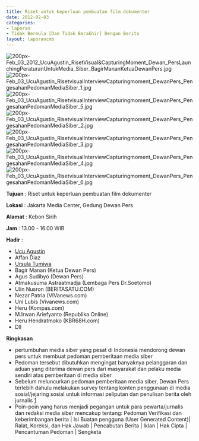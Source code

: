```yaml
---
title: Riset untuk keperluan pembuatan film dokumenter
date: 2012-02-03
categories:
- laporan
- Tidak Bermula [Dan Tidak Berakhir] Dengan Berita
layout: laporancmb
---
```



![200px-Feb_03_2012_UcuAgustin_RisetVisual&CapturingMoment_Dewan_PersLaunchingPeraturanUntukMedia_Siber_BagirMananKetuaDewanPers.jpg](/uploads/200px-Feb_03_2012_UcuAgustin_RisetVisual&CapturingMoment_Dewan_PersLaunchingPeraturanUntukMedia_Siber_BagirMananKetuaDewanPers.jpg)
![200px-Feb_03_UcuAgustin_RisetvisualInterviewCapturingmoment_DewanPers_PengesahanPedomanMediaSiber_1.jpg](/uploads/200px-Feb_03_UcuAgustin_RisetvisualInterviewCapturingmoment_DewanPers_PengesahanPedomanMediaSiber_1.jpg)
![200px-Feb_03_UcuAgustin_RisetvisualInterviewCapturingmoment_DewanPers_PengesahanPedomanMediaSiber_5.jpg](/uploads/200px-Feb_03_UcuAgustin_RisetvisualInterviewCapturingmoment_DewanPers_PengesahanPedomanMediaSiber_5.jpg)
![200px-Feb_03_UcuAgustin_RisetvisualInterviewCapturingmoment_DewanPers_PengesahanPedomanMediaSiber_2.jpg](/uploads/200px-Feb_03_UcuAgustin_RisetvisualInterviewCapturingmoment_DewanPers_PengesahanPedomanMediaSiber_2.jpg)
![200px-Feb_03_UcuAgustin_RisetvisualInterviewCapturingmoment_DewanPers_PengesahanPedomanMediaSiber_3.jpg](/uploads/200px-Feb_03_UcuAgustin_RisetvisualInterviewCapturingmoment_DewanPers_PengesahanPedomanMediaSiber_3.jpg)
![200px-Feb_03_UcuAgustin_RisetvisualInterviewCapturingmoment_DewanPers_PengesahanPedomanMediaSiber_4.jpg](/uploads/200px-Feb_03_UcuAgustin_RisetvisualInterviewCapturingmoment_DewanPers_PengesahanPedomanMediaSiber_4.jpg)
![200px-Feb_03_UcuAgustin_RisetvisualInterviewCapturingmoment_DewanPers_PengesahanPedomanMediaSiber_6.jpg](/uploads/200px-Feb_03_UcuAgustin_RisetvisualInterviewCapturingmoment_DewanPers_PengesahanPedomanMediaSiber_6.jpg)


**Tujuan** : Riset untuk keperluan pembuatan film dokumenter

**Lokasi** : Jakarta Media Center, Gedung Dewan Pers 

**Alamat** : Kebon Sirih 

**Jam** : 13.00 - 16.00 WIB 

**Hadir** :
* [Ucu Agustin](http://wiki.ciptamedia.org/wiki/Ucu_Agustin)
*  Affan Diaz
* [Ursula Tumiwa](http://wiki.ciptamedia.org/wiki/Ursula_Tumiwa) 
* Bagir Manan (Ketua Dewan Pers)
* Agus Sudibyo (Dewan Pers)
* Atmakusuma Astraatmadja (Lembaga Pers Dr.Soetomo)
* Ulin Nusron (BERITASATU.COM)
* Nezar Patria (VIVanews.com)
* Uni Lubis (Vivanews.com)
* Heru (Kompas.com)
* M.Irwan Ariefyanto (Republika Online)
* Heru Hendratmoko (KBR68H.com)
* Dll

**Ringkasan** 
* pertumbuhan media siber yang pesat di Indonesia mendorong dewan pers untuk membuat pedoman pemberitaan media siber
* Pedoman tersebut dibutuhkan mengingat banyaknya pelanggaran dan aduan yang diterima dewan pers dari masyarakat dan pelaku media sendiri atas pemberitaan di media siber 
* Sebelum meluncurkan pedoman pemberitaan media siber, Dewan Pers terlebih dahulu melakukan survey tentang konten penggunaan di media sosial/jejaring sosial untuk informasi peliputan dan penulisan berita oleh jurnalis [1](http://dewanpers.or.id/kegiatan/berita/890-survei-dewan-pers)
* Poin-poin yang harus menjadi pegangan untuk para pewarta/jurnalis dan redaksi media siber mencakup tentang: Pedoman Verifikasi dan keberimbangan berita | Isi Buatan pengguna (User Generated Content)| Ralat, Koreksi, dan Hak Jawab | Pencabutan Berita | Iklan | Hak Cipta | Pencantuman Pedoman | Sengketa
